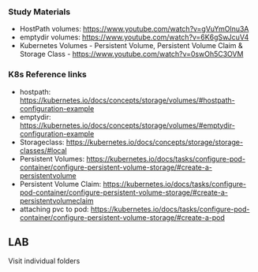 ### Study Materials
  - HostPath volumes: https://www.youtube.com/watch?v=gVuYmOlnu3A
  - emptydir volumes: https://www.youtube.com/watch?v=6K6gSwJcuV4
  - Kubernetes Volumes - Persistent Volume, Persistent Volume Claim & Storage Class - https://www.youtube.com/watch?v=0swOh5C3OVM

### K8s Reference links
- hostpath: https://kubernetes.io/docs/concepts/storage/volumes/#hostpath-configuration-example
- emptydir: https://kubernetes.io/docs/concepts/storage/volumes/#emptydir-configuration-example
- Storageclass: https://kubernetes.io/docs/concepts/storage/storage-classes/#local
- Persistent Volumes: https://kubernetes.io/docs/tasks/configure-pod-container/configure-persistent-volume-storage/#create-a-persistentvolume
- Persistent Volume Claim: https://kubernetes.io/docs/tasks/configure-pod-container/configure-persistent-volume-storage/#create-a-persistentvolumeclaim
- attaching pvc to pod: https://kubernetes.io/docs/tasks/configure-pod-container/configure-persistent-volume-storage/#create-a-pod


## LAB
 Visit individual folders